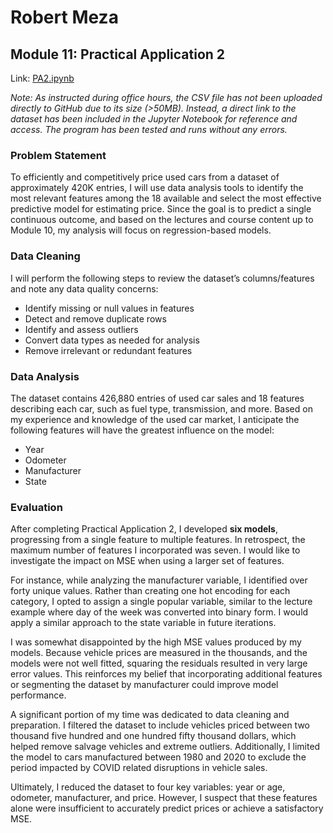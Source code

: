 # Robert Meza
## Module 11: Practical Application 2

Link: [PA2.ipynb](PA2.ipynb)

_Note: As instructed during office hours, the CSV file has not been uploaded directly to GitHub due to its size (>50MB). Instead, a direct link to the dataset has been included in the Jupyter Notebook for reference and access. The program has been tested and runs without any errors._

### Problem Statement

To efficiently and competitively price used cars from a dataset of approximately 420K entries, I will use data analysis tools to identify the most relevant features among the 18 available and select the most effective predictive model for estimating price. Since the goal is to predict a single continuous outcome, and based on the lectures and course content up to Module 10, my analysis will focus on regression-based models.

### Data Cleaning

I will perform the following steps to review the dataset’s columns/features and note any data quality concerns:
- Identify missing or null values in features
- Detect and remove duplicate rows
- Identify and assess outliers
- Convert data types as needed for analysis
- Remove irrelevant or redundant features

### Data Analysis

The dataset contains 426,880 entries of used car sales and 18 features describing each car, such as fuel type, transmission, and more. Based on my experience and knowledge of the used car market, I anticipate the following features will have the greatest influence on the model:
- Year
- Odometer
- Manufacturer
- State

### Evaluation

After completing Practical Application 2, I developed **six models**, progressing from a single feature to multiple features. In retrospect, the maximum number of features I incorporated was seven. I would like to investigate the impact on MSE when using a larger set of features.

For instance, while analyzing the manufacturer variable, I identified over forty unique values. Rather than creating one hot encoding for each category, I opted to assign a single popular variable, similar to the lecture example where day of the week was converted into binary form. I would apply a similar approach to the state variable in future iterations.

I was somewhat disappointed by the high MSE values produced by my models. Because vehicle prices are measured in the thousands, and the models were not well fitted, squaring the residuals resulted in very large error values. This reinforces my belief that incorporating additional features or segmenting the dataset by manufacturer could 
improve model performance.

A significant portion of my time was dedicated to data cleaning and preparation. I filtered the dataset to include vehicles priced between two thousand five hundred and one hundred fifty thousand dollars, which helped remove salvage vehicles and extreme outliers. Additionally, I limited the model to cars manufactured between 1980 and 2020 to exclude the period impacted by COVID related disruptions in vehicle sales.

Ultimately, I reduced the dataset to four key variables: year or age, odometer, manufacturer, and price. However, I suspect that these features alone were insufficient to accurately predict prices or achieve a satisfactory MSE. 





